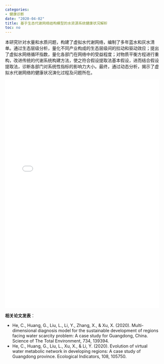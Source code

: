 ```yaml
---
categories:
- 健康诊断
date: "2020-04-02"
title: 基于生态代谢网络结构模型的水资源系统健康状况解析
toc: no
---
```


本研究针对水量和水质问题，构建了虚拟水代谢网络，编制了多年蓝水和灰水清单。通过生态层级分析，量化不同产业构成的生态层级间的拉动和驱动效应；提出了虚拟水网络循环指数，量化各部门在网络中的受益程度；对物质平衡方程进行重构，改进传统的代谢系统构建方法，使之符合假设提取法基本假设，进而结合假设提取法，诊断各部门对系统性指标的影响力大小。最终，通过动态分析，揭示了虚拟水代谢网络的健康状况演化过程及问题所在。

<embed src="/post/diagnose/2.2.3基于生态代谢网络结构模型的水资源系统健康状况解析.pdf#toolbar=0" type="application/pdf" width="100%" height=750>

**相关论文发表**：

- He, C., Huang, G., Liu, L., Li, Y., Zhang, X., & Xu, X. (2020). Multi-dimensional diagnosis model for the sustainable development of regions facing water scarcity problem: A case study for Guangdong, China. Science of The Total Environment, 734, 139394.
- He, C., Huang, G., Liu, L., Xu, X., & Li, Y. (2020). Evolution of virtual water metabolic network in developing regions: A case study of Guangdong province. Ecological Indicators, 108, 105750.


